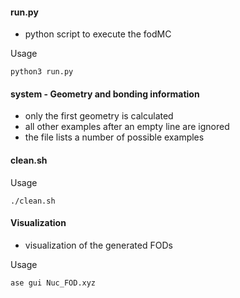 #### run.py 

- python script to execute the fodMC

Usage  
``` should work with other shells too
python3 run.py
```
 

#### system - Geometry and bonding information

- only the first geometry is calculated
- all other examples after an empty line are ignored
- the file lists a number of possible examples


#### clean.sh 

Usage   
``` should work with other shells too
./clean.sh
```

#### Visualization 

- visualization of the generated FODs 

Usage  
```bash 
ase gui Nuc_FOD.xyz 
``` 
